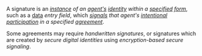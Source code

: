 A signature is an *[instance](https://github.com/gcassel/Modular-Organization-Terminology/blob/master/terms/instance.md) of an [agent's](https://github.com/gcassel/Modular-Organization-Terminology/blob/master/terms/agent.md) [identity](https://github.com/gcassel/Modular-Organization-Terminology/blob/master/terms/identity.md) within a [specified](https://github.com/gcassel/Modular-Organization-Terminology/blob/master/terms/specification.md) [form](https://github.com/gcassel/Modular-Organization-Terminology/blob/master/terms/form.md)*, such as a [data](https://github.com/gcassel/Modular-Organization-Terminology/blob/master/terms/data.md) *entry* *field*, which *[signals](https://github.com/gcassel/Modular-Organization-Terminology/blob/master/terms/signal.md) that agent's [intentional](https://github.com/gcassel/Modular-Organization-Terminology/blob/master/terms/intentional.md) [participation](https://github.com/gcassel/Modular-Organization-Terminology/blob/master/terms/participation.md) in a specified [agreement](https://github.com/gcassel/Modular-Organization-Terminology/blob/master/terms/agreement.md)*.

Some agreements may require *handwritten signatures*, or signatures which are created by *secure digital identities* using *encryption-based secure signaling*.
